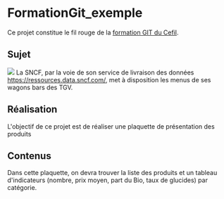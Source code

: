 # FormationGit_exemple

Ce projet constitue le fil rouge de la [formation GIT du Cefil](https://github.com/RemiDumas/FormationGit). 

## Sujet
![](Sncf_logo.png)
La SNCF, par la voie de son service de livraison des données <https://ressources.data.sncf.com/>, met à disposition les menus de ses wagons bars des TGV.

## Réalisation
L'objectif de ce projet est de réaliser une plaquette de présentation des produits

## Contenus
Dans cette plaquette, on devra trouver la liste des produits et un tableau d'indicateurs (nombre, prix moyen, part du Bio, taux de glucides) par catégorie.